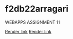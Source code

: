 # f2db22arragari

WEBAPPS ASSIGNMENT 11

[Render link](https://f2db22arragari.onrender.com)
[Render link](https://dashboard.render.com/web/srv-cdikb082i3mick9kdulg/deploys/dep-cdikb1o2i3mick9kdv60)


